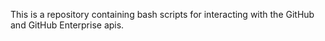 This is a repository containing bash scripts for interacting with the GitHub and GitHub Enterprise apis.
